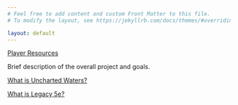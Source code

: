 ```yaml
---
# Feel free to add content and custom Front Matter to this file.
# To modify the layout, see https://jekyllrb.com/docs/themes/#overriding-theme-defaults

layout: default
---
```


[Player Resources]({{site.baseurl}}/UnchartedWaters)

Brief description of the overall project and goals.

[What is Uncharted Waters?]({{site.baseurl}}/UnchartedWaters/About)

[What is Legacy 5e?]({{site.baseurl}}/Rules/About)